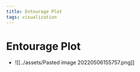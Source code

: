 ```yaml
---
title: Entourage Plot
tags: visualization
---
```


# Entourage Plot
- ![[../assets/Pasted image 20220506155757.png]]


















